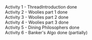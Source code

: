 Activity 1 - ThreadIntroduction done  
Activity 2 - Woolies part 1 done  
Activity 3 - Woolies part 2 done  
Activity 4 - Woolies part 3 done  
Activity 5 - Dining Philosophers done  
Activity 6 - Banker's Algo done (partially)